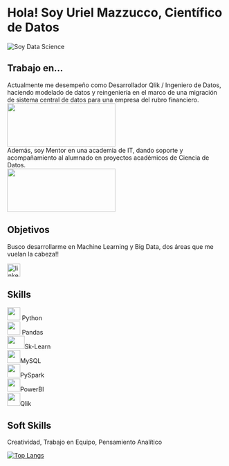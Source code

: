 # Hola! Soy Uriel Mazzucco, Científico de Datos
![Soy Data Science](https://user-images.githubusercontent.com/103452945/235470358-c2c0459f-15a0-4819-850f-ceaa891690ce.jpg)

## Trabajo en...
Actualmente me desempeño como Desarrollador Qlik / Ingeniero de Datos, haciendo modelado de datos y reingeniería en el marco de una migración de sistema central de datos para una empresa del rubro financiero.\
<img src='https://user-images.githubusercontent.com/103452945/235469285-b9291190-7663-4fbe-ab6a-ae82ea244621.png' width='250' height='100'>\
Además, soy Mentor en una academia de IT, dando soporte y acompañamiento al alumnado en proyectos académicos de Ciencia de Datos.\
<img src='https://user-images.githubusercontent.com/103452945/235469235-3c78abd3-dfd3-4755-bcc2-192b8fdfe4b9.png' width='250' height='100'>

## Objetivos
Busco desarrollarme en Machine Learning y Big Data, dos áreas que me vuelan la cabeza!!

[<img src='https://cdn.jsdelivr.net/npm/simple-icons@3.0.1/icons/linkedin.svg' alt='linkedin' height='30'>](https://www.linkedin.com/in/uriel-mazzucco-887459237/)

## Skills 
<img src="https://user-images.githubusercontent.com/103452945/235471288-ab04d378-7316-4b99-a16f-1157814ee8ea.jpeg"  width="30" height="30"> Python\
<img src="https://user-images.githubusercontent.com/103452945/235471298-6bc2199c-3ab0-47cc-b044-ef576389d387.png"  width="30" height="30"> Pandas\
<img src='https://user-images.githubusercontent.com/103452945/235474265-32dc1029-877e-453b-b815-01fb3f62b503.jpg' width='40' height='30'>Sk-Learn\
<img src="https://user-images.githubusercontent.com/103452945/235472843-312234f9-003d-4282-b6a2-b3c31ca89569.png"  width="30" height="30">MySQL\
<img src="https://user-images.githubusercontent.com/103452945/235472983-2f265096-d71d-49e5-ae96-472bc246d409.jpg"  width="30" height="30">PySpark\
<img src="https://user-images.githubusercontent.com/103452945/235473199-11723efc-fdcc-4429-8b14-85bc53e3d73a.jpg"  width="30" height="30">PowerBI\
<img src="https://user-images.githubusercontent.com/103452945/235473437-3bb757dc-f6ed-445f-898f-3811864f06e9.jpeg"  width="30" height="30">Qlik

## Soft Skills
Creatividad, Trabajo en Equipo, Pensamiento Analítico 

[![Top Langs](https://github-readme-stats.vercel.app/api/top-langs/?username=UMazzucco)](https://github.com/anuraghazra/github-readme-stats)
